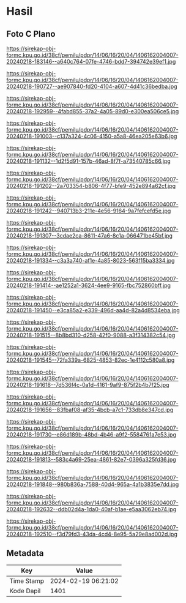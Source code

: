 # Hasil

## Foto C Plano

https://sirekap-obj-formc.kpu.go.id/38cf/pemilu/pdpr/14/06/16/20/04/1406162004007-20240218-183146--a640c764-07fe-4746-bdd7-394742e39ef1.jpg

https://sirekap-obj-formc.kpu.go.id/38cf/pemilu/pdpr/14/06/16/20/04/1406162004007-20240218-190727--ae907840-fd20-4104-a607-4d41c36bedba.jpg

https://sirekap-obj-formc.kpu.go.id/38cf/pemilu/pdpr/14/06/16/20/04/1406162004007-20240218-192959--4fabd855-37a2-4a05-89d0-e300ea506ce5.jpg

https://sirekap-obj-formc.kpu.go.id/38cf/pemilu/pdpr/14/06/16/20/04/1406162004007-20240218-191003--c137a324-4c06-4150-a5a8-46ea205e63b6.jpg

https://sirekap-obj-formc.kpu.go.id/38cf/pemilu/pdpr/14/06/16/20/04/1406162004007-20240218-191132--1d2f5d91-157b-46ad-8f7f-a73540785c66.jpg

https://sirekap-obj-formc.kpu.go.id/38cf/pemilu/pdpr/14/06/16/20/04/1406162004007-20240218-191202--2a703354-b806-4f77-bfe9-452e894a62cf.jpg

https://sirekap-obj-formc.kpu.go.id/38cf/pemilu/pdpr/14/06/16/20/04/1406162004007-20240218-191242--940713b3-211e-4e56-9164-9a7fefcefd5e.jpg

https://sirekap-obj-formc.kpu.go.id/38cf/pemilu/pdpr/14/06/16/20/04/1406162004007-20240218-191307--3cdae2ca-8611-47a6-8c1a-066471be45bf.jpg

https://sirekap-obj-formc.kpu.go.id/38cf/pemilu/pdpr/14/06/16/20/04/1406162004007-20240218-191334--c3a3a740-af1e-4a85-8023-563f15ba3334.jpg

https://sirekap-obj-formc.kpu.go.id/38cf/pemilu/pdpr/14/06/16/20/04/1406162004007-20240218-191414--ae1252a1-3624-4ee9-9165-fbc752860bff.jpg

https://sirekap-obj-formc.kpu.go.id/38cf/pemilu/pdpr/14/06/16/20/04/1406162004007-20240218-191450--e3ca85a2-e339-496d-aa4d-82a4d8534eba.jpg

https://sirekap-obj-formc.kpu.go.id/38cf/pemilu/pdpr/14/06/16/20/04/1406162004007-20240218-191515--8b8bd310-d258-42f0-9088-a3f314382c54.jpg

https://sirekap-obj-formc.kpu.go.id/38cf/pemilu/pdpr/14/06/16/20/04/1406162004007-20240218-191545--72fa339a-6825-4853-82ec-1e4112c580a8.jpg

https://sirekap-obj-formc.kpu.go.id/38cf/pemilu/pdpr/14/06/16/20/04/1406162004007-20240218-191618--7d536f4c-0a1d-4161-9af9-875f2b4b7f25.jpg

https://sirekap-obj-formc.kpu.go.id/38cf/pemilu/pdpr/14/06/16/20/04/1406162004007-20240218-191656--83fbaf08-af35-4bcb-a7c1-733db8e347cd.jpg

https://sirekap-obj-formc.kpu.go.id/38cf/pemilu/pdpr/14/06/16/20/04/1406162004007-20240218-191730--e86d189b-48bd-4b46-a9f2-5584761a7e53.jpg

https://sirekap-obj-formc.kpu.go.id/38cf/pemilu/pdpr/14/06/16/20/04/1406162004007-20240218-191813--583c4a69-25ea-4861-82e7-0396a325fd36.jpg

https://sirekap-obj-formc.kpu.go.id/38cf/pemilu/pdpr/14/06/16/20/04/1406162004007-20240218-191848--980b836a-7588-40d4-965a-4a1b3835e7dd.jpg

https://sirekap-obj-formc.kpu.go.id/38cf/pemilu/pdpr/14/06/16/20/04/1406162004007-20240218-192632--ddb02d4a-1da0-40af-b1ae-e5aa3062eb74.jpg

https://sirekap-obj-formc.kpu.go.id/38cf/pemilu/pdpr/14/06/16/20/04/1406162004007-20240218-192510--f3d79fd3-43da-4cd4-8e95-5a29e8ad002d.jpg


## Metadata

| Key        | Value               |
| ---------- | ------------------- |
| Time Stamp | 2024-02-19 06:21:02 |
| Kode Dapil | 1401                |



